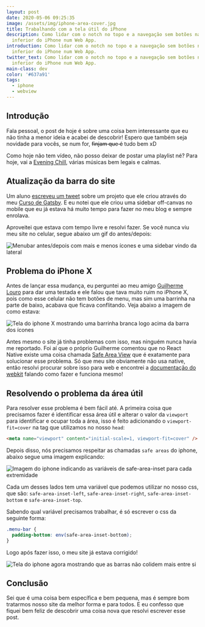 ```yaml
---
layout: post
date: 2020-05-06 09:25:35
image: /assets/img/iphone-area-cover.jpg
title: Trabalhando com a tela útil do iPhone
description: Como lidar com o notch no topo e a navegação sem botões na parte
  inferior do iPhone num Web App.
introduction: Como lidar com o notch no topo e a navegação sem botões na parte
  inferior do iPhone num Web App.
twitter_text: Como lidar com o notch no topo e a navegação sem botões na parte
  inferior do iPhone num Web App.
main-class: dev
color: '#637a91'
tags:
  - iphone
  - webview
---
```


## Introdução

Fala pessoal, o post de hoje é sobre uma coisa bem interessante que eu não tinha a menor ideia e acabei de descobrir! Espero que também seja novidade para vocês, se num for, ~~finjam que é~~ tudo bem xD

Como hoje não tem vídeo, não posso deixar de postar uma playlist né? Para hoje, vai a [Evening Chill](https://open.spotify.com/playlist/37i9dQZF1DWZ0OzPeadl0h?si=ybpTtFbZTDO_reyTvED70Q), várias músicas bem legais e calmas.

## Atualização da barra do site

Um aluno [escreveu um tweet](https://twitter.com/brenonovelli/status/1257678890069307392) sobre um projeto que ele criou através do meu [Curso de Gatsby](https://www.udemy.com/course/gatsby-crie-um-site-pwa-com-react-graphql-e-netlify-cms/?couponCode=PROMOABRIL2120). E eu notei que ele criou uma sidebar off-canvas no mobile que eu já estava há muito tempo para fazer no meu blog e sempre enrolava.

Aproveitei que estava com tempo livre e resolvi fazer. Se você nunca viu meu site no celular, segue abaixo um gif do antes/depois:

![Menubar antes/depois com mais e menos ícones e uma sidebar vindo da lateral](/assets/img/menubar-before-after.gif)

## Problema do iPhone X

Antes de lançar essa mudança, eu perguntei ao meu amigo [Guilherme Louro](https://github.com/guilouro) para dar uma testada e ele falou que tava muito ruim no iPhone X, pois como esse celular não tem botões de menu, mas sim uma barrinha na parte de baixo, acabava que ficava conflitando. Veja abaixo a imagem de como estava:

![Tela do iphone X mostrando uma barrinha branca logo acima da barra dos ícones](/assets/img/iphone-barra-antes.jpeg)

Antes mesmo o site já tinha problemas com isso, mas ninguém nunca havia me reportado. Foi aí que o próprio Guilherme comentou que no React Native existe uma coisa chamada [Safe Area View](https://reactnative.dev/docs/safeareaview) que é exatamente para solucionar esse problema. Só que meu site obviamente não usa native, então resolvi procurar sobre isso para web e encontrei a [documentação do webkit](https://webkit.org/blog/7929/designing-websites-for-iphone-x/) falando como fazer e funciona mesmo!

## Resolvendo o problema da área útil

Para resolver esse problema é bem fácil até. A primeira coisa que precisamos fazer é identificar essa área útil e alterar o valor da `viewport` para identificar e ocupar toda a área, isso é feito adicionando o `viewport-fit=cover` na tag que utilizamos no nosso `head`:

```html
<meta name="viewport" content="initial-scale=1, viewport-fit=cover" />
```

Depois disso, nós precisamos respeitar as chamadas `safe areas` do iphone, abaixo segue uma imagem explicando:

![Imagem do iphone indicando as variáveis de safe-area-inset para cada extremidade](/assets/img/safe-areas.png)

Cada um desses lados tem uma variável que podemos utilizar no nosso css, que são: `safe-area-inset-left`, `safe-area-inset-right`, `safe-area-inset-bottom` e `safe-area-inset-top`.

Sabendo qual variável precisamos trabalhar, é só escrever o css da seguinte forma:

```css
.menu-bar {
  padding-bottom: env(safe-area-inset-bottom);
}
```

Logo após fazer isso, o meu site já estava corrigido!

![Tela do iphone agora mostrando que as barras não colidem mais entre si](/assets/img/iphone-barra-depois.jpeg)

## Conclusão

Sei que é uma coisa bem específica e bem pequena, mas é sempre bom tratarmos nosso site da melhor forma e para todos. E eu confesso que fiquei bem feliz de descobrir uma coisa nova que resolvi escrever esse post.
